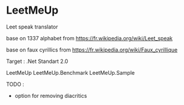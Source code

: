 # LeetMeUp
Leet speak translator

base on 1337 alphabet from https://fr.wikipedia.org/wiki/Leet_speak

base on faux cyrillics from https://fr.wikipedia.org/wiki/Faux_cyrillique

Target : .Net Standart 2.0

LeetMeUp
LeetMeUp.Benchmark
LeetMeUp.Sample


TODO :
- option for removing diacritics
